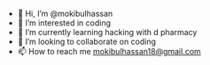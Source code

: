 - 👋 Hi, I’m @mokibulhassan
- 👀 I’m interested in coding
- 🌱 I’m currently learning hacking with d pharmacy
- 💞️ I’m looking to collaborate on coding
- 📫 How to reach me mokibulhassan18@gmail.com

<!---
mokibulhassan/mokibulhassan is a ✨ special ✨ repository because its `README.md` (this file) appears on your GitHub profile.
You can click the Preview link to take a look at your changes.
--->
